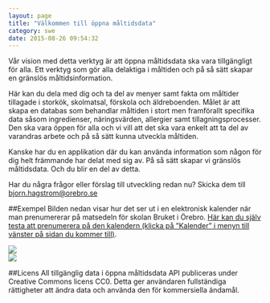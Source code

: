 ```yaml
---
layout: page
title: "Välkommen till öppna måltidsdata"
category: swe
date: 2015-08-26 09:54:32
---
```


Vår vision med detta verktyg är att öppna måltidsdata ska vara tillgängligt för alla. Ett verktyg som gör alla delaktiga i måltiden och på så sätt skapar en gränslös måltidsinformation.

Här kan du dela med dig och ta del av menyer samt fakta om måltider tillagade i storkök, skolmatsal, förskola och äldreboenden. Målet är att skapa en databas som behandlar måltiden i stort men framförallt specifika data såsom ingredienser, näringsvärden, allergier samt tillagningsprocesser. Den ska vara öppen för alla och vi vill att det ska vara enkelt att ta del av varandras arbete och på så sätt kunna utveckla måltiden. 

Kanske har du en applikation där du kan använda information som någon för dig helt främmande har delat med sig av. På så sätt skapar vi gränslös måltidsdata. Och du blir en del av detta. 

Har du några frågor eller förslag till utveckling redan nu? Skicka dem till [bjorn.hagstrom@orebro.se](mailto:bjorn.hagstrom@orebro.se)

##Exempel
Bilden nedan visar hur det ser ut i en elektronisk kalender när man prenumererar på matsedeln för skolan Bruket i Örebro. [Här kan du själv testa att prenumerera på den kalendern (klicka på ”Kalender” i menyn till vänster på sidan du kommer till)](https://mpi.mashie.eu/public/app/%C3%96rebro%20kommun/C7A32CE6).

<img src="/Open-Meal-Information/img/Kalender-maltidsinformation-crop.png"><br/>
<img src="/Open-Meal-Information/img/Kalender-maltidsinformation-crop-expanded.png">

##Licens
All tillgänglig data i öppna måltidsdata API publiceras under Creative Commons licens CC0. Detta ger användaren fullständiga rättigheter att ändra data och använda den för kommersiella ändamål.


